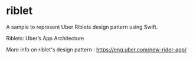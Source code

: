 # riblet
A sample to represent Uber Riblets design pattern using Swift. 


Riblets: Uber’s App Architecture

More info on riblet's design pattern : https://eng.uber.com/new-rider-app/
